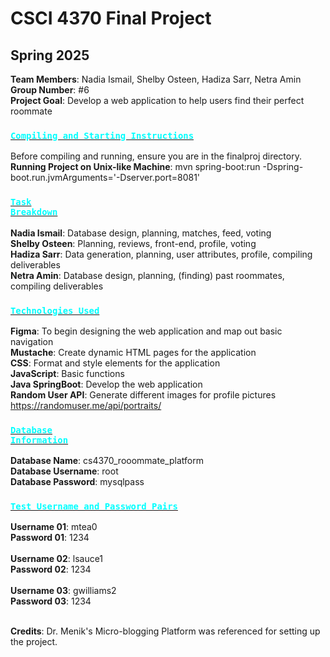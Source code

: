 # CSCI 4370 Final Project
## Spring 2025
**Team Members**: Nadia Ismail, Shelby Osteen, Hadiza Sarr, Netra Amin </br>
**Group Number**: #6 </br>
**Project Goal**: Develop a web application to help users find their perfect roommate
</br>

### <ins> <code style="color : aqua">Compiling and Starting Instructions</code> </ins>
Before compiling and running, ensure you are in the finalproj directory. </br>
**Running Project on Unix-like Machine**: mvn spring-boot:run -Dspring-boot.run.jvmArguments='-Dserver.port=8081' 
</br>

### <ins> <code style="color : aqua">Task Breakdown</code></ins>
**Nadia Ismail**: Database design, planning, matches, feed, voting  </br>
**Shelby Osteen**: Planning, reviews, front-end, profile, voting </br>
**Hadiza Sarr**: Data generation, planning, user attributes, profile, compiling deliverables </br>
**Netra Amin**: Database design, planning, (finding) past roommates, compiling deliverables </br>
### <ins> <code style="color : aqua">Technologies Used</code> </ins>
**Figma**: To begin designing the web application and map out basic navigation </br>
**Mustache**: Create dynamic HTML pages for the application </br>
**CSS**: Format and style elements for the application </br>
**JavaScript**: Basic functions </br>
**Java SpringBoot**: Develop the web application </br>
**Random User API**: Generate different images for profile pictures </br>
  https://randomuser.me/api/portraits/
### <ins><code style="color : aqua">Database Information</code> </ins>
**Database Name**: cs4370_rooommate_platform </br>
**Database Username**: root </br>
**Database Password**: mysqlpass </br>
### <ins> <code style="color : aqua">Test Username and Password Pairs</code> </ins>
**Username 01**: mtea0 </br>
**Password 01**: 1234 </br> </br>
**Username 02**: lsauce1 </br>
**Password 02**: 1234 </br> </br>
**Username 03**: gwilliams2 </br>
**Password 03**: 1234 </br> 
</br>

**Credits**: Dr. Menik's Micro-blogging Platform was referenced for setting up the project.

